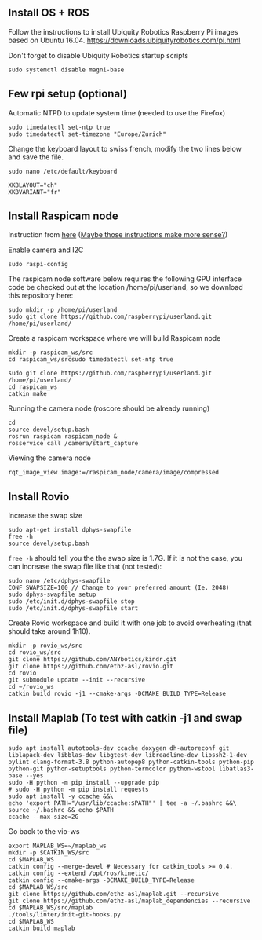## Install OS + ROS

Follow the instructions to install Ubiquity Robotics Raspberry Pi images based on Ubuntu 16.04.
https://downloads.ubiquityrobotics.com/pi.html

Don't forget to disable Ubiquity Robotics startup scripts

```sudo systemctl disable magni-base```

## Few rpi setup (optional)

Automatic NTPD to update system time (needed to use the Firefox)

```
sudo timedatectl set-ntp true
sudo timedatectl set-timezone "Europe/Zurich"
```

Change the keyboard layout to swiss french, modify the two lines below and save the file.

```
sudo nano /etc/default/keyboard
```

```
XKBLAYOUT="ch"
XKBVARIANT="fr"
```

## Install Raspicam node

Instruction from [here](https://github.com/SamSpaulding/ros_raspberry_pi_zero)
([Maybe those instructions make more sense?](https://github.com/UbiquityRobotics/raspicam_node))

Enable camera and I2C

```sudo raspi-config```

The raspicam node software below requires the following GPU interface code be checked out at the location /home/pi/userland, so we download this repository here:

```
sudo mkdir -p /home/pi/userland
sudo git clone https://github.com/raspberrypi/userland.git /home/pi/userland/
```

Create a raspicam workspace where we will build Raspicam node

```
mkdir -p raspicam_ws/src
cd raspicam_ws/srcsudo timedatectl set-ntp true

sudo git clone https://github.com/raspberrypi/userland.git /home/pi/userland/
cd raspicam_ws
catkin_make
```

Running the camera node (roscore should be already running)

```
cd 
source devel/setup.bash
rosrun raspicam raspicam_node &
rosservice call /camera/start_capture
```

Viewing the camera node

```
rqt_image_view image:=/raspicam_node/camera/image/compressed
```

## Install Rovio

Increase the swap size

```
sudo apt-get install dphys-swapfile
free -h
source devel/setup.bash
```

```free -h``` should tell you the the swap size is 1.7G. If it is not the case, you can increase the swap file like that (not tested):

```
sudo nano /etc/dphys-swapfile
CONF_SWAPSIZE=100 // Change to your preferred amount (Ie. 2048)
sudo dphys-swapfile setup
sudo /etc/init.d/dphys-swapfile stop
sudo /etc/init.d/dphys-swapfile start
```

Create Rovio workspace and build it with one job to avoid overheating (that should take around 1h10).

```
mkdir -p rovio_ws/src
cd rovio_ws/src
git clone https://github.com/ANYbotics/kindr.git
git clone https://github.com/ethz-asl/rovio.git
cd rovio
git submodule update --init --recursive
cd ~/rovio_ws
catkin build rovio -j1 --cmake-args -DCMAKE_BUILD_TYPE=Release
```

## Install Maplab (To test with catkin -j1 and swap file)

```
sudo apt install autotools-dev ccache doxygen dh-autoreconf git liblapack-dev libblas-dev libgtest-dev libreadline-dev libssh2-1-dev pylint clang-format-3.8 python-autopep8 python-catkin-tools python-pip python-git python-setuptools python-termcolor python-wstool libatlas3-base --yes
sudo -H python -m pip install --upgrade pip
# sudo -H python -m pip install requests
sudo apt install -y ccache &&\
echo 'export PATH="/usr/lib/ccache:$PATH"' | tee -a ~/.bashrc &&\
source ~/.bashrc && echo $PATH
ccache --max-size=2G
```

Go back to the vio-ws

```
export MAPLAB_WS=~/maplab_ws
mkdir -p $CATKIN_WS/src
cd $MAPLAB_WS
catkin config --merge-devel # Necessary for catkin_tools >= 0.4.
catkin config --extend /opt/ros/kinetic/
catkin config --cmake-args -DCMAKE_BUILD_TYPE=Release
cd $MAPLAB_WS/src
git clone https://github.com/ethz-asl/maplab.git --recursive
git clone https://github.com/ethz-asl/maplab_dependencies --recursive
cd $MAPLAB_WS/src/maplab
./tools/linter/init-git-hooks.py
cd $MAPLAB_WS
catkin build maplab
```
